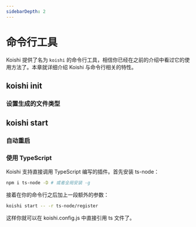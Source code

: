 ```yaml
---
sidebarDepth: 2
---
```


# 命令行工具

Koishi 提供了名为 `koishi` 的命令行工具，相信你已经在之前的介绍中看过它的使用方法了。本章就详细介绍 Koishi 与命令行相关的特性。

## koishi init

### 设置生成的文件类型 <Badge text="1.3.0+"/>

## koishi start

### 自动重启

### 使用 TypeScript <Badge text="1.3.1+"/>

Koishi 支持直接调用 TypeScript 编写的插件。首先安装 ts-node：

```sh
npm i ts-node -D # 或者全局安装 -g
```

接着在你的命令行之后加上一段额外的参数：

```sh
koishi start -- -r ts-node/register
```

这样你就可以在 koishi.config.js 中直接引用 ts 文件了。
